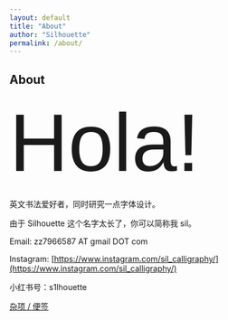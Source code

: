 ```yaml
---
layout: default
title: "About"
author: "Silhouette"
permalink: /about/
---
```


  <div class="tags-header">
    <h2 class="tags-header-title">About</h2>
    <div class="tags-header-line"></div>
  </div>


<div style="font-family: 'SilhouetteRoundhand', sans-serif; font-size: 144px;">
  Hola!
</div>



英文书法爱好者，同时研究一点字体设计。

由于 Silhouette 这个名字太长了，你可以简称我 sil。

Email: zz7966587 AT gmail DOT com

Instagram: [https://www.instagram.com/sil_calligraphy/](https://www.instagram.com/sil_calligraphy/)

小红书号：s1lhouette

[杂项 / 便签](/other/)